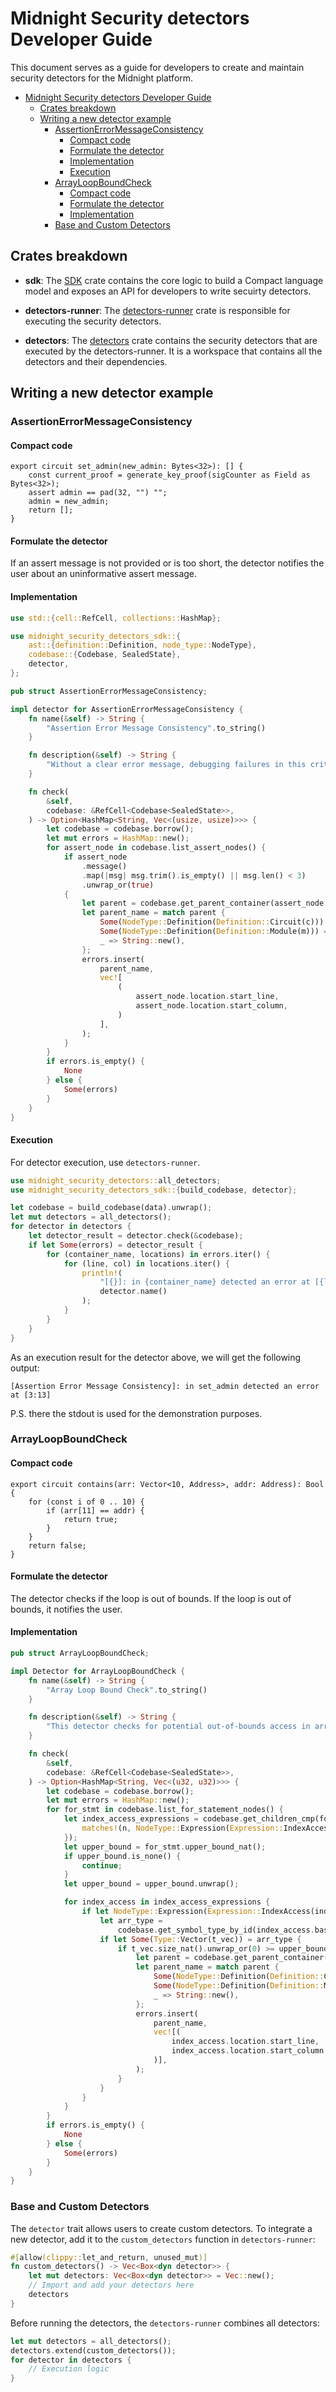 # Midnight Security detectors Developer Guide

This document serves as a guide for developers to create and maintain security detectors for the Midnight platform.

- [Midnight Security detectors Developer Guide](#midnight-security-detectors-developer-guide)
  - [Crates breakdown](#crates-breakdown)
  - [Writing a new detector example](#writing-a-new-detector-example)
    - [AssertionErrorMessageConsistency](#assertionerrormessageconsistency)
      - [Compact code](#compact-code)
      - [Formulate the detector](#formulate-the-detector)
      - [Implementation](#implementation)
      - [Execution](#execution)
    - [ArrayLoopBoundCheck](#arrayloopboundcheck)
      - [Compact code](#compact-code-1)
      - [Formulate the detector](#formulate-the-detector-1)
      - [Implementation](#implementation-1)
    - [Base and Custom Detectors](#base-and-custom-detectors)

## Crates breakdown

* **sdk**: The [SDK](../sdk/) crate contains the core logic to build a Compact language model and exposes an API for developers to write secuirty detectors.

* **detectors-runner**: The [detectors-runner](../detectors-runner/) crate is responsible for executing the security detectors.

* **detectors**: The [detectors](../detectors/) crate contains the security detectors that are executed by the detectors-runner. It is a workspace that contains all the detectors and their dependencies.

## Writing a new detector example

### AssertionErrorMessageConsistency 

#### Compact code

```compact
export circuit set_admin(new_admin: Bytes<32>): [] {
    const current_proof = generate_key_proof(sigCounter as Field as Bytes<32>);
    assert admin == pad(32, "") "";
    admin = new_admin;
    return [];
}
```

#### Formulate the detector

If an assert message is not provided or is too short, the detector notifies the user about an uninformative assert message.

#### Implementation

```rust
use std::{cell::RefCell, collections::HashMap};

use midnight_security_detectors_sdk::{
    ast::{definition::Definition, node_type::NodeType},
    codebase::{Codebase, SealedState},
    detector,
};

pub struct AssertionErrorMessageConsistency;

impl detector for AssertionErrorMessageConsistency {
    fn name(&self) -> String {
        "Assertion Error Message Consistency".to_string()
    }

    fn description(&self) -> String {
        "Without a clear error message, debugging failures in this critical admin-setting function becomes difficult.".to_string()
    }

    fn check(
        &self,
        codebase: &RefCell<Codebase<SealedState>>,
    ) -> Option<HashMap<String, Vec<(usize, usize)>>> {
        let codebase = codebase.borrow();
        let mut errors = HashMap::new();
        for assert_node in codebase.list_assert_nodes() {
            if assert_node
                .message()
                .map(|msg| msg.trim().is_empty() || msg.len() < 3)
                .unwrap_or(true)
            {
                let parent = codebase.get_parent_container(assert_node.id);
                let parent_name = match parent {
                    Some(NodeType::Definition(Definition::Circuit(c))) => c.name(),
                    Some(NodeType::Definition(Definition::Module(m))) => m.name(),
                    _ => String::new(),
                };
                errors.insert(
                    parent_name,
                    vec![
                        (
                            assert_node.location.start_line,
                            assert_node.location.start_column,
                        )
                    ],
                );
            }
        }
        if errors.is_empty() {
            None
        } else {
            Some(errors)
        }
    }
}
```

#### Execution

For detector execution, use `detectors-runner`.

```rust
use midnight_security_detectors::all_detectors;
use midnight_security_detectors_sdk::{build_codebase, detector};

let codebase = build_codebase(data).unwrap();
let mut detectors = all_detectors();
for detector in detectors {
    let detector_result = detector.check(&codebase);
    if let Some(errors) = detector_result {
        for (container_name, locations) in errors.iter() {
            for (line, col) in locations.iter() {
                println!(
                    "[{}]: in {container_name} detected an error at [{line}:{col}]",
                    detector.name()
                );
            }
        }
    }
}
```

As an execution result for the detector above, we will get the following output:

```
[Assertion Error Message Consistency]: in set_admin detected an error at [3:13]
```

P.S. there the stdout is used for the demonstration purposes.

### ArrayLoopBoundCheck

#### Compact code

```compact
export circuit contains(arr: Vector<10, Address>, addr: Address): Bool {
    for (const i of 0 .. 10) {
        if (arr[11] == addr) {
            return true;
        }
    }
    return false;
}
```

#### Formulate the detector

The detector checks if the loop is out of bounds. If the loop is out of bounds, it notifies the user.

#### Implementation

```rust
pub struct ArrayLoopBoundCheck;

impl Detector for ArrayLoopBoundCheck {
    fn name(&self) -> String {
        "Array Loop Bound Check".to_string()
    }

    fn description(&self) -> String {
        "This detector checks for potential out-of-bounds access in array loops.".to_string()
    }

    fn check(
        &self,
        codebase: &RefCell<Codebase<SealedState>>,
    ) -> Option<HashMap<String, Vec<(u32, u32)>>> {
        let codebase = codebase.borrow();
        let mut errors = HashMap::new();
        for for_stmt in codebase.list_for_statement_nodes() {
            let index_access_expressions = codebase.get_children_cmp(for_stmt.id, |n| {
                matches!(n, NodeType::Expression(Expression::IndexAccess(_)))
            });
            let upper_bound = for_stmt.upper_bound_nat();
            if upper_bound.is_none() {
                continue;
            }
            let upper_bound = upper_bound.unwrap();

            for index_access in index_access_expressions {
                if let NodeType::Expression(Expression::IndexAccess(index_access)) = index_access {
                    let arr_type =
                        codebase.get_symbol_type_by_id(index_access.base.id());
                    if let Some(Type::Vector(t_vec)) = arr_type {
                        if t_vec.size_nat().unwrap_or(0) >= upper_bound {
                            let parent = codebase.get_parent_container(index_access.id);
                            let parent_name = match parent {
                                Some(NodeType::Definition(Definition::Circuit(c))) => c.name(),
                                Some(NodeType::Definition(Definition::Module(m))) => m.name(),
                                _ => String::new(),
                            };
                            errors.insert(
                                parent_name,
                                vec![(
                                    index_access.location.start_line,
                                    index_access.location.start_column,
                                )],
                            );
                        }
                    }
                }
            }
        }
        if errors.is_empty() {
            None
        } else {
            Some(errors)
        }
    }
}
```

### Base and Custom Detectors

The `detector` trait allows users to create custom detectors. To integrate a new detector, add it to the `custom_detectors` function in `detectors-runner`:

```rust
#[allow(clippy::let_and_return, unused_mut)]
fn custom_detectors() -> Vec<Box<dyn detector>> {
    let mut detectors: Vec<Box<dyn detector>> = Vec::new();
    // Import and add your detectors here
    detectors
}
```

Before running the detectors, the `detectors-runner` combines all detectors:

```rust
let mut detectors = all_detectors();
detectors.extend(custom_detectors());
for detector in detectors {
    // Execution logic
}
```